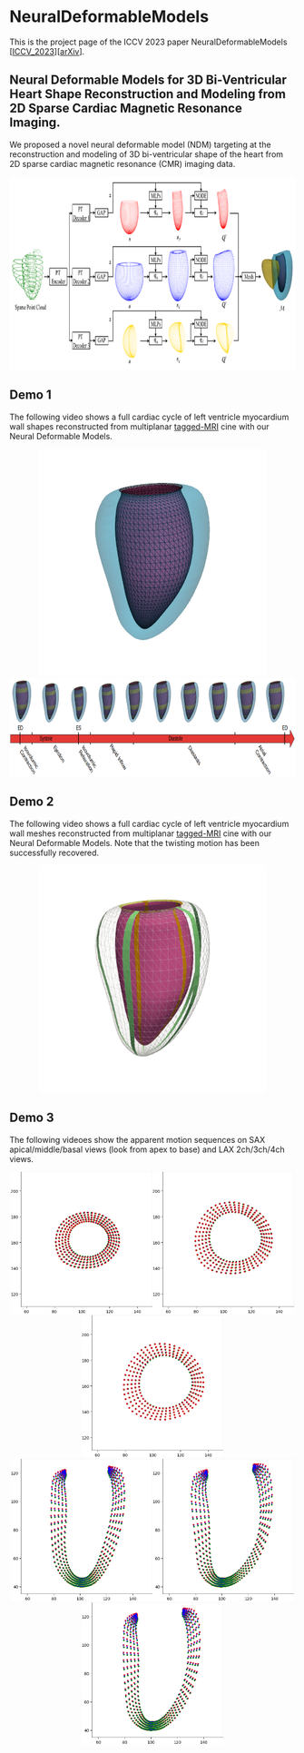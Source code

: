# NeuralDeformableModels
This is the project page of the ICCV 2023 paper NeuralDeformableModels [[ICCV_2023](https://openaccess.thecvf.com/content/ICCV2023/papers/Ye_Neural_Deformable_Models_for_3D_Bi-Ventricular_Heart_Shape_Reconstruction_and_ICCV_2023_paper.pdf)][[arXiv](https://arxiv.org/pdf/2307.07693)].

## Neural Deformable Models for 3D Bi-Ventricular Heart Shape Reconstruction and Modeling from 2D Sparse Cardiac Magnetic Resonance Imaging.
We proposed a novel neural deformable model (NDM) targeting at the reconstruction and modeling of 3D bi-ventricular shape of the heart from 2D sparse cardiac magnetic resonance (CMR) imaging data.
<div align=center><img width="820" height="340" src="https://github.com/DeepTag/NeuralDeformableModels/blob/main/NDMs.png"/></div>

## Demo 1
The following video shows a full cardiac cycle of left ventricle myocardium wall shapes reconstructed from multiplanar [tagged-MRI](https://github.com/DeepTag/cardiac_tagging_motion_estimation) cine with our Neural Deformable Models.  
<div align=center><img width="400" height="400" src="https://github.com/DeepTag/NeuralDeformableModels/blob/main/LV_wall_mesh.gif"/></div>
<div align=center><img width="820" height="174.5" src="https://github.com/DeepTag/NeuralDeformableModels/blob/main/Cardiac_cycle_with_wall_shapes.png"/></div>

## Demo 2
The following video shows a full cardiac cycle of left ventricle myocardium wall meshes reconstructed from multiplanar [tagged-MRI](https://github.com/DeepTag/cardiac_tagging_motion_estimation) cine with our Neural Deformable Models. Note that the twisting motion has been successfully recovered. 
<div align=center><img width="400" height="400" src="https://github.com/DeepTag/NeuralDeformableModels/blob/main/LV_wall_dynamics_twist.gif"/></div>

## Demo 3
The following videoes show the apparent motion sequences on SAX apical/middle/basal views (look from apex to base) and LAX 2ch/3ch/4ch views. 
<div align=center><img width="250" height="250" src="https://github.com/DeepTag/NeuralDeformableModels/blob/main/apparent_motion_sequence_sax_apical.gif"/><img width="250" height="250" src="https://github.com/DeepTag/NeuralDeformableModels/blob/main/apparent_motion_sequence_sax_middle.gif"/><img width="250" height="250" src="https://github.com/DeepTag/NeuralDeformableModels/blob/main/apparent_motion_sequence_sax_basal.gif"/></div>
<div align=center><img width="250" height="250" src="https://github.com/DeepTag/NeuralDeformableModels/blob/main/apparent_motion_sequence_lax_120_2ch.gif"/><img width="250" height="250" src="https://github.com/DeepTag/NeuralDeformableModels/blob/main/apparent_motion_sequence_lax_240_3ch.gif"/><img width="250" height="250" src="https://github.com/DeepTag/NeuralDeformableModels/blob/main/apparent_motion_sequence_lax_0_4ch.gif"/></div>
